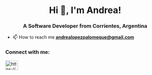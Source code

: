 <h1 align="center">Hi 👋, I'm Andrea!</h1>
<h3 align="center">A Software Developer from Corrientes, Argentina</h3>

- 📫 How to reach me **andrealopezpalomeque@gmail.com**

<h3 align="left">Connect with me:</h3>
<p align="left">
<a href="[https://linkedin.com/in/https://www.linkedin.com/in/andrea-victoria-lopez-palomeque/](https://www.linkedin.com/in/andrea-victoria-lopez-palomeque/)" target="blank"><img align="center" src="https://raw.githubusercontent.com/rahuldkjain/github-profile-readme-generator/master/src/images/icons/Social/linked-in-alt.svg" alt="https://www.linkedin.com/in/andrea-victoria-lopez-palomeque/" height="30" width="40" /></a>
</p>

